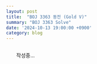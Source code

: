 ```yaml
---
layout: post
title:  "BOJ 3363 동전 (Gold V)"
summary: "BOJ 3363 Solve"
date: '2024-10-13 19:00:00 +0900'
category: blog
---
```


<div style = "margin: 2em;">작성중...</div>